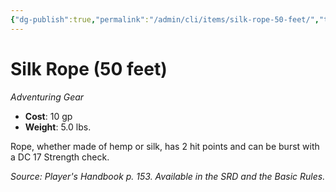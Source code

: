 ```yaml
---
{"dg-publish":true,"permalink":"/admin/cli/items/silk-rope-50-feet/","tags":["compendium/src/5e/phb","item/gear"],"updated":"2025-01-11T15:32:20.316+00:00"}
---
```


# Silk Rope (50 feet)
*Adventuring Gear*  

- **Cost**: 10 gp
- **Weight**: 5.0 lbs.

Rope, whether made of hemp or silk, has 2 hit points and can be burst with a DC 17 Strength check.

*Source: Player's Handbook p. 153. Available in the SRD and the Basic Rules.*